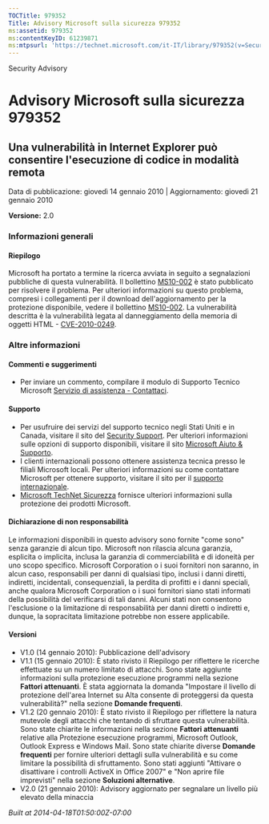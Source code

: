 ```yaml
---
TOCTitle: 979352
Title: Advisory Microsoft sulla sicurezza 979352
ms:assetid: 979352
ms:contentKeyID: 61239871
ms:mtpsurl: 'https://technet.microsoft.com/it-IT/library/979352(v=Security.10)'
---
```


Security Advisory

Advisory Microsoft sulla sicurezza 979352
=========================================

Una vulnerabilità in Internet Explorer può consentire l'esecuzione di codice in modalità remota
-----------------------------------------------------------------------------------------------

Data di pubblicazione: giovedì 14 gennaio 2010 | Aggiornamento: giovedì 21 gennaio 2010

**Versione:** 2.0

### Informazioni generali

#### Riepilogo

Microsoft ha portato a termine la ricerca avviata in seguito a segnalazioni pubbliche di questa vulnerabilità. Il bollettino [MS10-002](http://go.microsoft.com/fwlink/?linkid=179104) è stato pubblicato per risolvere il problema. Per ulteriori informazioni su questo problema, compresi i collegamenti per il download dell'aggiornamento per la protezione disponibile, vedere il bollettino [MS10-002](http://go.microsoft.com/fwlink/?linkid=179104). La vulnerabilità descritta è la vulnerabilità legata al danneggiamento della memoria di oggetti HTML - [CVE-2010-0249](http://www.cve.mitre.org/cgi-bin/cvename.cgi?name=cve-2010-0249).

### Altre informazioni

#### Commenti e suggerimenti

-   Per inviare un commento, compilare il modulo di Supporto Tecnico Microsoft [Servizio di assistenza - Contattaci](https://support.microsoft.com/common/survey.aspx?scid=sw;en;1257&amp;showpage=1&amp;ws=technet&amp;sd=tech).

#### Supporto

-   Per usufruire dei servizi del supporto tecnico negli Stati Uniti e in Canada, visitare il sito del [Security Support](http://www.microsoft.com/italy/athome/security/support/default.mspx). Per ulteriori informazioni sulle opzioni di supporto disponibili, visitare il sito [Microsoft Aiuto & Supporto](http://support.microsoft.com/default.aspx?ln=it).
-   I clienti internazionali possono ottenere assistenza tecnica presso le filiali Microsoft locali. Per ulteriori informazioni su come contattare Microsoft per ottenere supporto, visitare il sito per il [supporto internazionale](http://support.microsoft.com/common/international.aspx).
-   [Microsoft TechNet Sicurezza](http://technet.microsoft.com/it-it/security/default.aspx) fornisce ulteriori informazioni sulla protezione dei prodotti Microsoft.

#### Dichiarazione di non responsabilità

Le informazioni disponibili in questo advisory sono fornite "come sono" senza garanzie di alcun tipo. Microsoft non rilascia alcuna garanzia, esplicita o implicita, inclusa la garanzia di commerciabilità e di idoneità per uno scopo specifico. Microsoft Corporation o i suoi fornitori non saranno, in alcun caso, responsabili per danni di qualsiasi tipo, inclusi i danni diretti, indiretti, incidentali, consequenziali, la perdita di profitti e i danni speciali, anche qualora Microsoft Corporation o i suoi fornitori siano stati informati della possibilità del verificarsi di tali danni. Alcuni stati non consentono l'esclusione o la limitazione di responsabilità per danni diretti o indiretti e, dunque, la sopracitata limitazione potrebbe non essere applicabile.

#### Versioni

-   V1.0 (14 gennaio 2010): Pubblicazione dell'advisory
-   V1.1 (15 gennaio 2010): È stato rivisto il Riepilogo per riflettere le ricerche effettuate su un numero limitato di attacchi. Sono state aggiunte informazioni sulla protezione esecuzione programmi nella sezione **Fattori attenuanti**. È stata aggiornata la domanda "Impostare il livello di protezione dell'area Internet su Alta consente di proteggersi da questa vulnerabilità?" nella sezione **Domande frequenti**.
-   V1.2 (20 gennaio 2010): È stato rivisto il Riepilogo per riflettere la natura mutevole degli attacchi che tentando di sfruttare questa vulnerabilità. Sono state chiarite le informazioni nella sezione **Fattori attenuanti** relative alla Protezione esecuzione programmi, Microsoft Outlook, Outlook Express e Windows Mail. Sono state chiarite diverse **Domande frequenti** per fornire ulteriori dettagli sulla vulnerabilità e su come limitare la possibilità di sfruttamento. Sono stati aggiunti "Attivare o disattivare i controlli ActiveX in Office 2007" e "Non aprire file imprevisti" nella sezione **Soluzioni alternative**.
-   V2.0 (21 gennaio 2010): Advisory aggiornato per segnalare un livello più elevato della minaccia

*Built at 2014-04-18T01:50:00Z-07:00*
